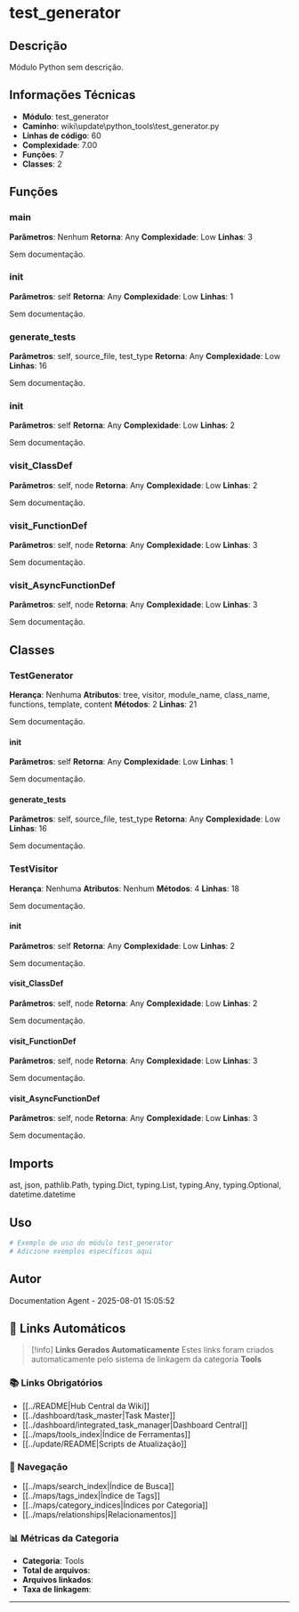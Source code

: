 # test_generator

## Descrição

Módulo Python sem descrição.

## Informações Técnicas

- **Módulo**: test_generator
- **Caminho**: wiki\update\python_tools\test_generator.py
- **Linhas de código**: 60
- **Complexidade**: 7.00
- **Funções**: 7
- **Classes**: 2

## Funções

### main

**Parâmetros**: Nenhum
**Retorna**: Any
**Complexidade**: Low
**Linhas**: 3

Sem documentação.

### __init__

**Parâmetros**: self
**Retorna**: Any
**Complexidade**: Low
**Linhas**: 1

Sem documentação.

### generate_tests

**Parâmetros**: self, source_file, test_type
**Retorna**: Any
**Complexidade**: Low
**Linhas**: 16

Sem documentação.

### __init__

**Parâmetros**: self
**Retorna**: Any
**Complexidade**: Low
**Linhas**: 2

Sem documentação.

### visit_ClassDef

**Parâmetros**: self, node
**Retorna**: Any
**Complexidade**: Low
**Linhas**: 2

Sem documentação.

### visit_FunctionDef

**Parâmetros**: self, node
**Retorna**: Any
**Complexidade**: Low
**Linhas**: 3

Sem documentação.

### visit_AsyncFunctionDef

**Parâmetros**: self, node
**Retorna**: Any
**Complexidade**: Low
**Linhas**: 3

Sem documentação.

## Classes

### TestGenerator

**Herança**: Nenhuma
**Atributos**: tree, visitor, module_name, class_name, functions, template, content
**Métodos**: 2
**Linhas**: 21

Sem documentação.

#### __init__

**Parâmetros**: self
**Retorna**: Any
**Complexidade**: Low
**Linhas**: 1

Sem documentação.

#### generate_tests

**Parâmetros**: self, source_file, test_type
**Retorna**: Any
**Complexidade**: Low
**Linhas**: 16

Sem documentação.

### TestVisitor

**Herança**: Nenhuma
**Atributos**: Nenhum
**Métodos**: 4
**Linhas**: 18

Sem documentação.

#### __init__

**Parâmetros**: self
**Retorna**: Any
**Complexidade**: Low
**Linhas**: 2

Sem documentação.

#### visit_ClassDef

**Parâmetros**: self, node
**Retorna**: Any
**Complexidade**: Low
**Linhas**: 2

Sem documentação.

#### visit_FunctionDef

**Parâmetros**: self, node
**Retorna**: Any
**Complexidade**: Low
**Linhas**: 3

Sem documentação.

#### visit_AsyncFunctionDef

**Parâmetros**: self, node
**Retorna**: Any
**Complexidade**: Low
**Linhas**: 3

Sem documentação.

## Imports

ast, json, pathlib.Path, typing.Dict, typing.List, typing.Any, typing.Optional, datetime.datetime

## Uso

```python
# Exemplo de uso do módulo test_generator
# Adicione exemplos específicos aqui
```

## Autor

Documentation Agent - 2025-08-01 15:05:52

## 🔗 **Links Automáticos**

> [!info] **Links Gerados Automaticamente**
> Estes links foram criados automaticamente pelo sistema de linkagem da categoria **Tools**

### **📚 Links Obrigatórios**
- [[../README|Hub Central da Wiki]]
- [[../dashboard/task_master|Task Master]]
- [[../dashboard/integrated_task_manager|Dashboard Central]]
- [[../maps/tools_index|Índice de Ferramentas]]
- [[../update/README|Scripts de Atualização]]

### **🧭 Navegação**
- [[../maps/search_index|Índice de Busca]]
- [[../maps/tags_index|Índice de Tags]]
- [[../maps/category_indices|Índices por Categoria]]
- [[../maps/relationships|Relacionamentos]]

### **📊 Métricas da Categoria**
- **Categoria**: Tools
- **Total de arquivos**: <!-- Contador automático -->
- **Arquivos linkados**: <!-- Contador automático -->
- **Taxa de linkagem**: <!-- Percentual automático -->

---


